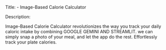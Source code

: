 

Title: - Image-Based Calorie Calculator

Description:

 Image-Based Calorie Calculator revolutionizes the way you track your daily caloric intake by combining GOOGLE GEMINI AND STREAMLIT. we can  simply snap a photo of your meal, and let the app do the rest. Effortlessly track your plate calories.
